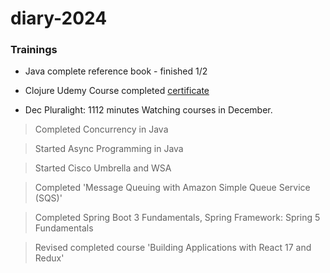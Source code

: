 # diary-2024

### Trainings
- Java complete reference book - finished 1/2

- Clojure Udemy Course completed [certificate](https://github.com/kurtzace/diary-2024/assets/2136211/c8385984-eb18-4fee-9758-cccf9007dd34)

- Dec Pluralight: 1112 minutes Watching courses in December. 

> Completed Concurrency in Java

> Started Async Programming in Java

> Started Cisco Umbrella and WSA

> Completed 'Message Queuing with Amazon Simple Queue Service (SQS)'

> Completed Spring Boot 3 Fundamentals, Spring Framework: Spring 5 Fundamentals

> Revised completed course 'Building Applications with React 17 and Redux'
